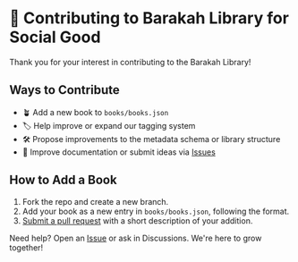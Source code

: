 # 🤝 Contributing to Barakah Library for Social Good

Thank you for your interest in contributing to the Barakah Library!

## Ways to Contribute

- 🪴 Add a new book to `books/books.json`
- 🏷 Help improve or expand our tagging system
- 🛠 Propose improvements to the metadata schema or library structure
- 📝 Improve documentation or submit ideas via [Issues](https://github.com/malikastudio/barakah/issues)

## How to Add a Book

1. Fork the repo and create a new branch.
2. Add your book as a new entry in `books/books.json`, following the format.
3. [Submit a pull request](https://github.com/malikastudio/barakah/pulls) with a short description of your addition.

Need help? Open an [Issue](https://github.com/malikastudio/barakah/issues) or ask in Discussions. We're here to grow together!

